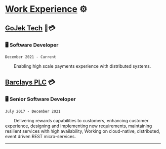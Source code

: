 # [Work Experience](#work) ⚙️

## [GoJek Tech](https://github.com/gojek) 🛵💳
### 🖥️ Software Developer 
`December 2021 - Current`

&emsp;&emsp;Enabling high scale payments experience with distributed systems.

## [Barclays PLC](https://home.barclays/) 💳
### 🖥️ Senior Software Developer 
`July 2017 - December 2021`

&emsp;&emsp;Delivering rewards capabilities to customers, enhancing customer experience, designing and implementing new requirements, maintaining resilient services with high availability, Working on cloud-native, distributed, event driven REST micro-services.

---